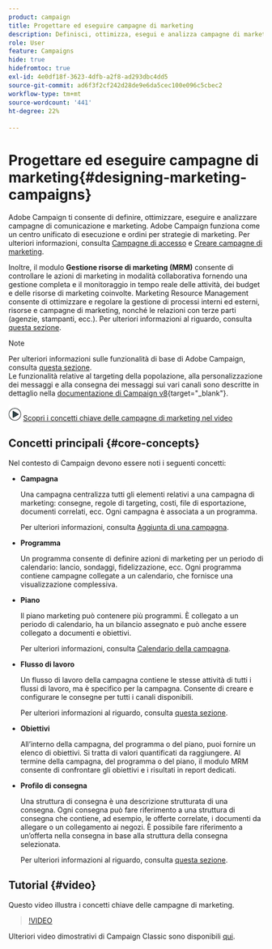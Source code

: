 ```yaml
---
product: campaign
title: Progettare ed eseguire campagne di marketing
description: Definisci, ottimizza, esegui e analizza campagne di marketing
role: User
feature: Campaigns
hide: true
hidefromtoc: true
exl-id: 4e0df18f-3623-4dfb-a2f8-ad293dbc4dd5
source-git-commit: ad6f3f2cf242d28de9e6da5cec100e096c5cbec2
workflow-type: tm+mt
source-wordcount: '441'
ht-degree: 22%

---
```


# Progettare ed eseguire campagne di marketing{#designing-marketing-campaigns}


Adobe Campaign ti consente di definire, ottimizzare, eseguire e analizzare campagne di comunicazione e marketing. Adobe Campaign funziona come un centro unificato di esecuzione e ordini per strategie di marketing. Per ulteriori informazioni, consulta [Campagne di accesso](../../distributed/using/accessing-campaigns.md) e [Creare campagne di marketing](../../campaign/using/setting-up-marketing-campaigns.md).

Inoltre, il modulo **Gestione risorse di marketing (MRM)** consente di controllare le azioni di marketing in modalità collaborativa fornendo una gestione completa e il monitoraggio in tempo reale delle attività, dei budget e delle risorse di marketing coinvolte. Marketing Resource Management consente di ottimizzare e regolare la gestione di processi interni ed esterni, risorse e campagne di marketing, nonché le relazioni con terze parti (agenzie, stampanti, ecc.). Per ulteriori informazioni al riguardo, consulta [questa sezione](../../mrm/using/about-marketing-resource-management.md).

>[!NOTE]
>
>Per ulteriori informazioni sulle funzionalità di base di Adobe Campaign, consulta [questa sezione](../../platform/using/about-adobe-campaign-classic.md).\
>Le funzionalità relative al targeting della popolazione, alla personalizzazione dei messaggi e alla consegna dei messaggi sui vari canali sono descritte in dettaglio nella [documentazione di Campaign v8](https://experienceleague.adobe.com/docs/campaign/campaign-v8/send/create-message.html?lang=it){target="_blank"}.

![](assets/do-not-localize/how-to-video.png) [Scopri i concetti chiave delle campagne di marketing nel video](#video)

## Concetti principali {#core-concepts}

Nel contesto di Campaign devono essere noti i seguenti concetti:

* **Campagna**

  Una campagna centralizza tutti gli elementi relativi a una campagna di marketing: consegne, regole di targeting, costi, file di esportazione, documenti correlati, ecc. Ogni campagna è associata a un programma.

  Per ulteriori informazioni, consulta [Aggiunta di una campagna](../../campaign/using/setting-up-marketing-campaigns.md#adding-a-campaign).

* **Programma**

  Un programma consente di definire azioni di marketing per un periodo di calendario: lancio, sondaggi, fidelizzazione, ecc. Ogni programma contiene campagne collegate a un calendario, che fornisce una visualizzazione complessiva.

* **Piano**

  Il piano marketing può contenere più programmi. È collegato a un periodo di calendario, ha un bilancio assegnato e può anche essere collegato a documenti e obiettivi.

  Per ulteriori informazioni, consulta [Calendario della campagna](../../campaign/using/accessing-marketing-campaigns.md#campaign-calendar).

* **Flusso di lavoro**

  Un flusso di lavoro della campagna contiene le stesse attività di tutti i flussi di lavoro, ma è specifico per la campagna. Consente di creare e configurare le consegne per tutti i canali disponibili.

  Per ulteriori informazioni al riguardo, consulta [questa sezione](../../campaign/using/marketing-campaign-deliveries.md#building-the-main-target-in-a-workflow).

* **Obiettivi**

  All’interno della campagna, del programma o del piano, puoi fornire un elenco di obiettivi. Si tratta di valori quantificati da raggiungere. Al termine della campagna, del programma o del piano, il modulo MRM consente di confrontare gli obiettivi e i risultati in report dedicati.

* **Profilo di consegna**

  Una struttura di consegna è una descrizione strutturata di una consegna. Ogni consegna può fare riferimento a una struttura di consegna che contiene, ad esempio, le offerte correlate, i documenti da allegare o un collegamento ai negozi. È possibile fare riferimento a un’offerta nella consegna in base alla struttura della consegna selezionata.

  Per ulteriori informazioni al riguardo, consulta [questa sezione](../../campaign/using/marketing-campaign-deliveries.md#associating-and-structuring-resources-linked-via-a-delivery-outline).

## Tutorial {#video}

Questo video illustra i concetti chiave delle campagne di marketing.

>[!VIDEO](https://video.tv.adobe.com/v/326578?quality=12&captions=ita)

Ulteriori video dimostrativi di Campaign Classic sono disponibili [qui](https://experienceleague.adobe.com/docs/campaign-classic-learn/tutorials/overview.html?lang=it).
